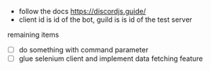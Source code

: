 - follow the docs https://discordjs.guide/
- client id is id of the bot, guild is is id of the test server 

remaining items
- [ ] do something with command parameter
- [ ] glue selenium client and implement data fetching feature
